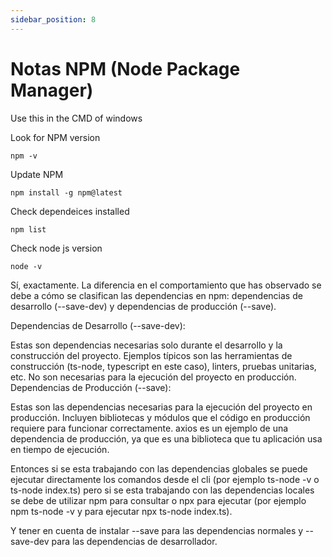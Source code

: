 ```yaml
---
sidebar_position: 8
---
```


# Notas NPM (Node Package Manager)

Use this in the CMD of windows

Look for NPM version

`npm -v`

Update NPM

`npm install -g npm@latest`

Check dependeices installed

`npm list`

Check node js version

`node -v`

Sí, exactamente. La diferencia en el comportamiento que has observado se debe a cómo se clasifican las dependencias en npm: dependencias de desarrollo (--save-dev) y dependencias de producción (--save).

Dependencias de Desarrollo (--save-dev):

Estas son dependencias necesarias solo durante el desarrollo y la construcción del proyecto.
Ejemplos típicos son las herramientas de construcción (ts-node, typescript en este caso), linters, pruebas unitarias, etc.
No son necesarias para la ejecución del proyecto en producción.
Dependencias de Producción (--save):

Estas son las dependencias necesarias para la ejecución del proyecto en producción.
Incluyen bibliotecas y módulos que el código en producción requiere para funcionar correctamente.
axios es un ejemplo de una dependencia de producción, ya que es una biblioteca que tu aplicación usa en tiempo de ejecución.

Entonces si se esta trabajando con las dependencias globales se puede ejecutar directamente los comandos desde el cli (por ejemplo ts-node -v o ts-node index.ts) pero si se esta trabajando con las dependencias locales se debe de utilizar npm para consultar o npx para ejecutar (por ejemplo npm ts-node -v y para ejecutar npx ts-node index.ts).

Y tener en cuenta de instalar --save para las dependencias normales y --save-dev para las dependencias de desarrollador.
